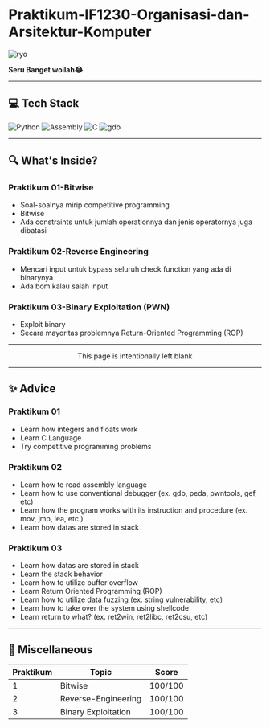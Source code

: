 # Praktikum-IF1230-Organisasi-dan-Arsitektur-Komputer

![ryo](https://i.pinimg.com/originals/97/01/da/9701da934de80a940f81b7c1137d361f.gif)


**Seru Banget woilah😂**

---
## 💻 Tech Stack
![Python](https://img.shields.io/badge/python-%2314354C.svg?style=for-the-badge&logo=python&logoColor=white) ![Assembly](https://img.shields.io/badge/assembly-%23525252.svg?style=for-the-badge&logo=assembly&logoColor=white) ![C](https://img.shields.io/badge/c-%2300599C.svg?style=for-the-badge&logo=c&logoColor=white) ![gdb](https://img.shields.io/badge/GDB-%23A42E2B.svg?style=for-the-badge&logo=gnu&logoColor=white)

---

## 🔍 What's Inside?

### Praktikum 01-Bitwise
- Soal-soalnya mirip competitive programming
- Bitwise
- Ada constraints untuk jumlah operationnya dan jenis operatornya juga dibatasi

### Praktikum 02-Reverse Engineering
- Mencari input untuk bypass seluruh check function yang ada di binarynya
- Ada bom kalau salah input

### Praktikum 03-Binary Exploitation (PWN)
- Exploit binary
- Secara mayoritas problemnya Return-Oriented Programming (ROP)

---

<div align="center">
This page is intentionally left blank
</div>

---

## ✨ Advice

### Praktikum 01
- Learn how integers and floats work
- Learn C Language
- Try competitive programming problems

### Praktikum 02
- Learn how to read assembly language
- Learn how to use conventional debugger (ex. gdb, peda, pwntools, gef, etc)
- Learn how the program works with its instruction and procedure (ex. mov, jmp, lea, etc.)
- Learn how datas are stored in stack

### Praktikum 03
- Learn how datas are stored in stack
- Learn the stack behavior
- Learn how to utilize buffer overflow
- Learn Return Oriented Programming (ROP)
- Learn how to utilize data fuzzing (ex. string vulnerability, etc)
- Learn how to take over the system using shellcode
- Learn return to what? (ex. ret2win, ret2libc, ret2csu, etc)
  
---

## 📃 Miscellaneous

| Praktikum    | Topic                                         | Score  |
|--------------|-----------------------------------------------|--------|
| 1            | Bitwise                                       | 100/100|
| 2            | Reverse-Engineering                           | 100/100|
| 3            | Binary Exploitation                           | 100/100|
